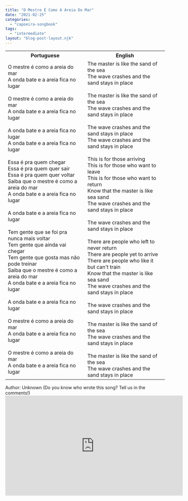 ```yaml
---
title: "O Mestre É Como A Areia Do Mar"
date: "2021-02-25"
categories: 
  - "capoeira-songbook"
tags: 
  - "intermediate"
layout: "blog-post-layout.njk"
---
```


<table class="capoeira-table">
    <tr class="header-row">
        <th>Portuguese</th>
        <th>English</th>
    </tr>
    <tr>
        <td>O mestre é como a areia do mar<br>
A onda bate e a areia fica no lugar<br>
<br>
O mestre é como a areia do mar<br>
A onda bate e a areia fica no lugar<br>
<br>
A onda bate e a areia fica no lugar<br>
A onda bate e a areia fica no lugar<br>
<br>
Essa é pra quem chegar<br>
Essa é pra quem quer sair<br>
Essa é pra quem quer voltar<br>
Saiba que o mestre é como a areia do mar<br>
A onda bate e a areia fica no lugar<br>
<br>
A onda bate e a areia fica no lugar<br>
<br>
Tem gente que se foi pra nunca mais voltar<br>
Tem gente que ainda vai chegar<br>
Tem gente que gosta mas não pode treinar<br>
Saiba que o mestre é como a areia do mar<br>
A onda bate e a areia fica no lugar<br>
<br>
A onda bate e a areia fica no lugar<br>
<br>
O mestre é como a areia do mar<br>
A onda bate e a areia fica no lugar<br>
<br>
O mestre é como a areia do mar<br>
A onda bate e a areia fica no lugar</td>
        <td>The master is like the sand of the sea<br>
The wave crashes and the sand stays in place<br>
<br>
The master is like the sand of the sea<br>
The wave crashes and the sand stays in place<br>
<br>
The wave crashes and the sand stays in place<br>
The wave crashes and the sand stays in place<br>
<br>
This is for those arriving<br>
This is for those who want to leave<br>
This is for those who want to return<br>
Know that the master is like sea sand<br>
The wave crashes and the sand stays in place<br>
<br>
The wave crashes and the sand stays in place<br>
<br>
There are people who left to never return<br>
There are people yet to arrive<br>
There are people who like it but can't train<br>
Know that the master is like sea sand<br>
The wave crashes and the sand stays in place<br>
<br>
The wave crashes and the sand stays in place<br>
<br>
The master is like the sand of the sea<br>
The wave crashes and the sand stays in place<br>
<br>
The master is like the sand of the sea<br>
The wave crashes and the sand stays in place</td>
    </tr>
</table>

<figcaption>
Author: Unknown (Do you know who wrote this song? Tell us in the comments!)
</figcaption>

<iframe width="560" height="315" src="https://www.youtube.com/embed/sl1MTEhVEAM" title="YouTube video player" frameborder="0" allow="accelerometer; autoplay; clipboard-write; encrypted-media; gyroscope; picture-in-picture" allowfullscreen></iframe>